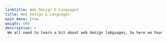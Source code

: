 ```yaml
---
linktitle: Web Design & Languages
title: Web Design & Languages
main_menu: true
weight: 600
description: >
 We all need to learn a bit about web design labguages, So here we have some data colelcted for you.
---
```



